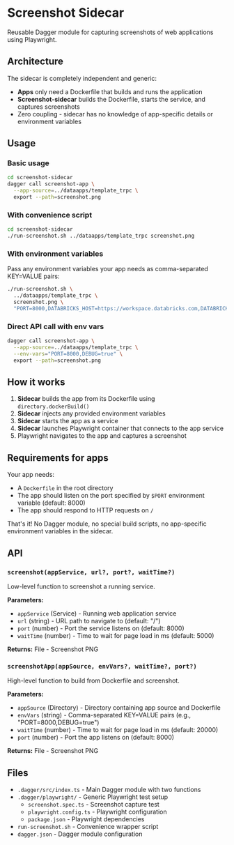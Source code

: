 # Screenshot Sidecar

Reusable Dagger module for capturing screenshots of web applications using Playwright.

## Architecture

The sidecar is completely independent and generic:
- **Apps** only need a Dockerfile that builds and runs the application
- **Screenshot-sidecar** builds the Dockerfile, starts the service, and captures screenshots
- Zero coupling - sidecar has no knowledge of app-specific details or environment variables

## Usage

### Basic usage

```bash
cd screenshot-sidecar
dagger call screenshot-app \
  --app-source=../dataapps/template_trpc \
  export --path=screenshot.png
```

### With convenience script

```bash
cd screenshot-sidecar
./run-screenshot.sh ../dataapps/template_trpc screenshot.png
```

### With environment variables

Pass any environment variables your app needs as comma-separated KEY=VALUE pairs:

```bash
./run-screenshot.sh \
  ../dataapps/template_trpc \
  screenshot.png \
  "PORT=8000,DATABRICKS_HOST=https://workspace.databricks.com,DATABRICKS_TOKEN=secret"
```

### Direct API call with env vars

```bash
dagger call screenshot-app \
  --app-source=../dataapps/template_trpc \
  --env-vars="PORT=8000,DEBUG=true" \
  export --path=screenshot.png
```

## How it works

1. **Sidecar** builds the app from its Dockerfile using `directory.dockerBuild()`
2. **Sidecar** injects any provided environment variables
3. **Sidecar** starts the app as a service
4. **Sidecar** launches Playwright container that connects to the app service
5. Playwright navigates to the app and captures a screenshot

## Requirements for apps

Your app needs:
- A `Dockerfile` in the root directory
- The app should listen on the port specified by `$PORT` environment variable (default: 8000)
- The app should respond to HTTP requests on `/`

That's it! No Dagger module, no special build scripts, no app-specific environment variables in the sidecar.

## API

### `screenshot(appService, url?, port?, waitTime?)`

Low-level function to screenshot a running service.

**Parameters:**
- `appService` (Service) - Running web application service
- `url` (string) - URL path to navigate to (default: "/")
- `port` (number) - Port the service listens on (default: 8000)
- `waitTime` (number) - Time to wait for page load in ms (default: 5000)

**Returns:** File - Screenshot PNG

### `screenshotApp(appSource, envVars?, waitTime?, port?)`

High-level function to build from Dockerfile and screenshot.

**Parameters:**
- `appSource` (Directory) - Directory containing app source and Dockerfile
- `envVars` (string) - Comma-separated KEY=VALUE pairs (e.g., "PORT=8000,DEBUG=true")
- `waitTime` (number) - Time to wait for page load in ms (default: 20000)
- `port` (number) - Port the app listens on (default: 8000)

**Returns:** File - Screenshot PNG

## Files

- `.dagger/src/index.ts` - Main Dagger module with two functions
- `.dagger/playwright/` - Generic Playwright test setup
  - `screenshot.spec.ts` - Screenshot capture test
  - `playwright.config.ts` - Playwright configuration
  - `package.json` - Playwright dependencies
- `run-screenshot.sh` - Convenience wrapper script
- `dagger.json` - Dagger module configuration
